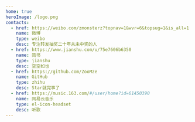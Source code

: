 ```yaml
---
home: true
heroImage: /logo.png
contacts:
  - href: https://weibo.com/zmonsterz?topnav=1&wvr=6&topsug=1&is_all=1
    name: 微博
    type: weibo
    desc: 专注转发抽奖二十年从未中奖的人
  - href: https://www.jianshu.com/u/75e7606b6350
    name: 简书
    type: jianshu
    desc: 空空如也
  - href: https://github.com/ZooMze
    name: GitHub
    type: zhihu
    desc: Star就完事了
  - href: https://music.163.com/#/user/home?id=61450390
    name: 网易云音乐
    type: el-icon-headset
    desc: 听歌
---
```


<home/>